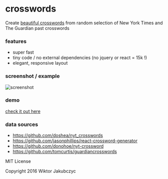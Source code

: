 # crosswords
Create [beautiful crosswords](https://monolithpl.github.io/crosswords) from random selection of New York Times and The Guardian past crosswords

### features
- super fast
- tiny code / no external dependencies (no jquery or react = 15k !)
- elegant, responsive layout

### screenshot / example
![screenshot](http://monolithpl.github.io/half-a-crossword/screenshot.png "screenshot")

### demo
[check it out here](https://monolithpl.github.io/crosswords)

### data sources
- https://github.com/doshea/nyt_crosswords
- https://github.com/jasonphillips/react-crossword-generator
- https://github.com/donohoe/nyt-crossword
- https://github.com/tomcurtis/guardiancrosswords

MIT License

Copyright 2016 Wiktor Jakubczyc
